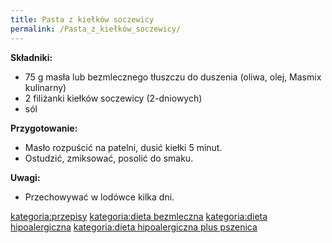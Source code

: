 ```yaml
---
title: Pasta z kiełków soczewicy
permalink: /Pasta_z_kiełków_soczewicy/
---
```


**Składniki:**

-   75 g masła lub bezmlecznego tłuszczu do duszenia (oliwa, olej, Masmix kulinarny)
-   2 filiżanki kiełków soczewicy (2-dniowych)
-   sól

**Przygotowanie:**

-   Masło rozpuścić na patelni, dusić kiełki 5 minut.
-   Ostudzić, zmiksować, posolić do smaku.

**Uwagi:**

-   Przechowywać w lodówce kilka dni.

[kategoria:przepisy](/kategoria:przepisy "wikilink") [kategoria:dieta bezmleczna](/kategoria:dieta_bezmleczna "wikilink") [kategoria:dieta hipoalergiczna](/kategoria:dieta_hipoalergiczna "wikilink") [kategoria:dieta hipoalergiczna plus pszenica](/kategoria:dieta_hipoalergiczna_plus_pszenica "wikilink")